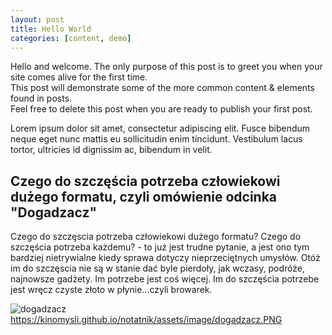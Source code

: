 ```yaml
---
layout: post
title: Hello World
categories: [content, demo]
---
```


Hello and welcome. The only purpose of this post is to greet you when your site comes alive for the first time.  
This post will demonstrate some of the more common content & elements found in posts.  
Feel free to delete this post when you are ready to publish your first post.  

Lorem ipsum dolor sit amet, consectetur adipiscing elit. Fusce bibendum neque eget nunc mattis eu sollicitudin enim tincidunt. Vestibulum lacus tortor, ultricies id dignissim ac, bibendum in velit.

## Czego do szczęścia potrzeba człowiekowi dużego formatu, czyli omówienie odcinka "Dogadzacz"

Czego do szczęscia potrzeba człowiekowi dużego formatu? Czego do szczęścia potrzeba każdemu? - to już jest trudne pytanie, a jest ono tym bardziej nietrywialne kiedy sprawa dotyczy nieprzeciętnych umysłów. Otóż im do szczęscia nie są w stanie dać byle pierdoły, jak wczasy, podróże, najnowsze gadżety. Im potrzebe jest coś więcej. Im do szczęścia potrzebe jest wręcz czyste złoto w płynie...czyli browarek. 

![dogadzacz]()https://kinomysli.github.io/notatnik/assets/image/dogadzacz.PNG
